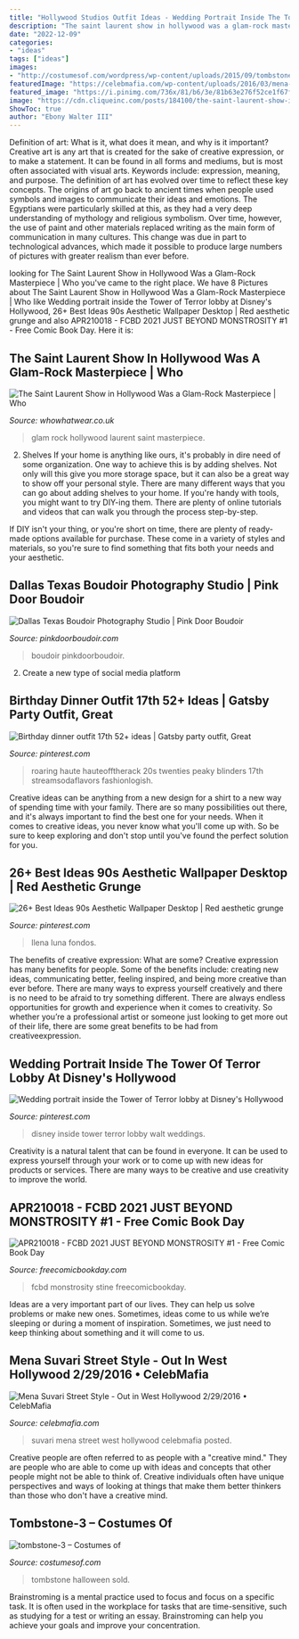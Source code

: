 ```yaml
---
title: "Hollywood Studios Outfit Ideas - Wedding Portrait Inside The Tower Of Terror Lobby At Disney&#039;s Hollywood"
description: "The saint laurent show in hollywood was a glam-rock masterpiece"
date: "2022-12-09"
categories:
- "ideas"
tags: ["ideas"]
images:
- "http://costumesof.com/wordpress/wp-content/uploads/2015/09/tombstone-3.jpg"
featuredImage: "https://celebmafia.com/wp-content/uploads/2016/03/mena-suvari-street-style-out-in-west-hollywood-2-29-2016-10.jpg"
featured_image: "https://i.pinimg.com/736x/81/b6/3e/81b63e276f52ce1f67fdb8d795fe6ce3.jpg"
image: "https://cdn.cliqueinc.com/posts/184100/the-saint-laurent-show-in-hollywood-was-a-glam-rock-masterpiece-184100-promo.700x0c.jpg"
ShowToc: true
author: "Ebony Walter III"
---
```



Definition of art: What is it, what does it mean, and why is it important?
Creative art is any art that is created for the sake of creative expression, or to make a statement. It can be found in all forms and mediums, but is most often associated with visual arts. Keywords include: expression, meaning, and purpose. The definition of art has evolved over time to reflect these key concepts.
The origins of art go back to ancient times when people used symbols and images to communicate their ideas and emotions. The Egyptians were particularly skilled at this, as they had a very deep understanding of mythology and religious symbolism. Over time, however, the use of paint and other materials replaced writing as the main form of communication in many cultures. This change was due in part to technological advances, which made it possible to produce large numbers of pictures with greater realism than ever before.

	

		
looking for The Saint Laurent Show in Hollywood Was a Glam-Rock Masterpiece | Who you've came to the right place. We have 8 Pictures about The Saint Laurent Show in Hollywood Was a Glam-Rock Masterpiece | Who like Wedding portrait inside the Tower of Terror lobby at Disney&#039;s Hollywood, 26+ Best Ideas 90s Aesthetic Wallpaper Desktop | Red aesthetic grunge and also APR210018 - FCBD 2021 JUST BEYOND MONSTROSITY #1 - Free Comic Book Day. Here it is:
		
    
## The Saint Laurent Show In Hollywood Was A Glam-Rock Masterpiece | Who

<img loading=lazy src="https://cdn.cliqueinc.com/posts/184100/the-saint-laurent-show-in-hollywood-was-a-glam-rock-masterpiece-184100-promo.700x0c.jpg" onerror="this.onerror=null;this.src='https://tse4.mm.bing.net/th?id=OIP.erUrMWg3JG671H-Myslz8QHaJ3&amp;pid=15.1';" alt="The Saint Laurent Show in Hollywood Was a Glam-Rock Masterpiece | Who">

_Source: whowhatwear.co.uk_

>glam rock hollywood laurent saint masterpiece. 

	

2. Shelves
If your home is anything like ours, it's probably in dire need of some organization. One way to achieve this is by adding shelves. Not only will this give you more storage space, but it can also be a great way to show off your personal style.
There are many different ways that you can go about adding shelves to your home. If you're handy with tools, you might want to try DIY-ing them. There are plenty of online tutorials and videos that can walk you through the process step-by-step.

If DIY isn't your thing, or you're short on time, there are plenty of ready-made options available for purchase. These come in a variety of styles and materials, so you're sure to find something that fits both your needs and your aesthetic.

    
## Dallas Texas Boudoir Photography Studio | Pink Door Boudoir

<img loading=lazy src="http://www.pinkdoorboudoir.com/wp-content/uploads/2019/07/10-8962-post/DallasDFWBoudoir-30.jpg" onerror="this.onerror=null;this.src='https://tse2.mm.bing.net/th?id=OIP.wioxrDGcRd_PJLBgXBvCwwHaLG&amp;pid=15.1';" alt="Dallas Texas Boudoir Photography Studio | Pink Door Boudoir">

_Source: pinkdoorboudoir.com_

>boudoir pinkdoorboudoir. 

	

2. Create a new type of social media platform

    
## Birthday Dinner Outfit 17th 52+ Ideas | Gatsby Party Outfit, Great

<img loading=lazy src="https://i.pinimg.com/736x/77/be/9a/77be9aaef94f926d0a970093cf93bee7.jpg" onerror="this.onerror=null;this.src='https://tse4.mm.bing.net/th?id=OIP.9x2JT3VZftYVTTg4je7sdwAAAA&amp;pid=15.1';" alt="Birthday dinner outfit 17th 52+ ideas | Gatsby party outfit, Great">

_Source: pinterest.com_

>roaring haute hauteofftherack 20s twenties peaky blinders 17th streamsodaflavors fashionlogish. 

	

Creative ideas can be anything from a new design for a shirt to a new way of spending time with your family. There are so many possibilities out there, and it's always important to find the best one for your needs. When it comes to creative ideas, you never know what you'll come up with. So be sure to keep exploring and don't stop until you've found the perfect solution for you.

    
## 26+ Best Ideas 90s Aesthetic Wallpaper Desktop | Red Aesthetic Grunge

<img loading=lazy src="https://i.pinimg.com/736x/81/b6/3e/81b63e276f52ce1f67fdb8d795fe6ce3.jpg" onerror="this.onerror=null;this.src='https://tse4.mm.bing.net/th?id=OIP.PowdIOevE-kZWDU-u8lLdQAAAA&amp;pid=15.1';" alt="26+ Best Ideas 90s Aesthetic Wallpaper Desktop | Red aesthetic grunge">

_Source: pinterest.com_

>llena luna fondos. 

	

The benefits of creative expression: What are some?
Creative expression has many benefits for people. Some of the benefits include: creating new ideas, communicating better, feeling inspired, and being more creative than ever before. There are many ways to express yourself creatively and there is no need to be afraid to try something different. There are always endless opportunities for growth and experience when it comes to creativity. So whether you’re a professional artist or someone just looking to get more out of their life, there are some great benefits to be had from creativeexpression.

    
## Wedding Portrait Inside The Tower Of Terror Lobby At Disney&#039;s Hollywood

<img loading=lazy src="https://i.pinimg.com/736x/d1/78/9a/d1789a430b38df20eb859bfe3957e2db--disney-world-wedding-disney-weddings.jpg" onerror="this.onerror=null;this.src='https://tse3.mm.bing.net/th?id=OIP.Vddp8rYmAQx9rMD--Z2HCAHaLF&amp;pid=15.1';" alt="Wedding portrait inside the Tower of Terror lobby at Disney&#039;s Hollywood">

_Source: pinterest.com_

>disney inside tower terror lobby walt weddings. 

	

Creativity is a natural talent that can be found in everyone. It can be used to express yourself through your work or to come up with new ideas for products or services. There are many ways to be creative and use creativity to improve the world.

    
## APR210018 - FCBD 2021 JUST BEYOND MONSTROSITY #1 - Free Comic Book Day

<img loading=lazy src="https://www.freecomicbookday.com/SiteImage/FBCatalogImage/STL187927.jpg" onerror="this.onerror=null;this.src='https://tse1.mm.bing.net/th?id=OIP.iN62c96dAYdLXuK3k-ARfgHaLY&amp;pid=15.1';" alt="APR210018 - FCBD 2021 JUST BEYOND MONSTROSITY #1 - Free Comic Book Day">

_Source: freecomicbookday.com_

>fcbd monstrosity stine freecomicbookday. 

	

Ideas are a very important part of our lives. They can help us solve problems or make new ones. Sometimes, ideas come to us while we’re sleeping or during a moment of inspiration. Sometimes, we just need to keep thinking about something and it will come to us.

    
## Mena Suvari Street Style - Out In West Hollywood 2/29/2016 • CelebMafia

<img loading=lazy src="https://celebmafia.com/wp-content/uploads/2016/03/mena-suvari-street-style-out-in-west-hollywood-2-29-2016-10.jpg" onerror="this.onerror=null;this.src='https://tse2.mm.bing.net/th?id=OIP.ZmMO-mkxB6yYBxyy6lFwQgHaLH&amp;pid=15.1';" alt="Mena Suvari Street Style - Out in West Hollywood 2/29/2016 • CelebMafia">

_Source: celebmafia.com_

>suvari mena street west hollywood celebmafia posted. 

	

Creative people are often referred to as people with a "creative mind." They are people who are able to come up with ideas and concepts that other people might not be able to think of. Creative individuals often have unique perspectives and ways of looking at things that make them better thinkers than those who don't have a creative mind.

    
## Tombstone-3 – Costumes Of

<img loading=lazy src="http://costumesof.com/wordpress/wp-content/uploads/2015/09/tombstone-3.jpg" onerror="this.onerror=null;this.src='https://tse2.mm.bing.net/th?id=OIP.HkiK-nes9L1_Bj0pcMNqwwDYEg&amp;pid=15.1';" alt="tombstone-3 – Costumes of">

_Source: costumesof.com_

>tombstone halloween sold. 

	

Brainstroming is a mental practice used to focus and focus on a specific task. It is often used in the workplace for tasks that are time-sensitive, such as studying for a test or writing an essay. Brainstroming can help you achieve your goals and improve your concentration.

